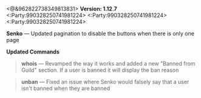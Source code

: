<@&962822738349813831> **Version: 1.12.7** <:Party:990328250741981224> <:Party:990328250741981224> <:Party:990328250741981224>

__**Senko**__
— Updated pagination to disable the buttons when there is only one page

__**Updated Commands**__

> **whois**
— Revamped the way it works and added a new "Banned from Guild" section. If a user is banned it will display the ban reason

> **unban**
— Fixed an issue where Senko would falsely say that a user isn't banned when they are banned